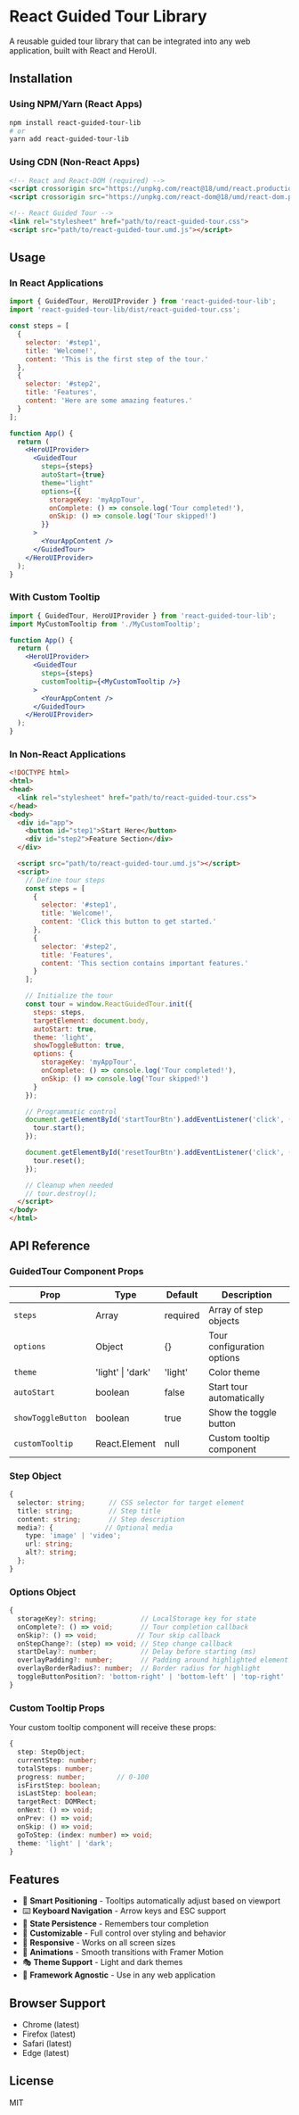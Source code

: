 # React Guided Tour Library

A reusable guided tour library that can be integrated into any web application, built with React and HeroUI.

## Installation

### Using NPM/Yarn (React Apps)
```bash
npm install react-guided-tour-lib
# or
yarn add react-guided-tour-lib
```

### Using CDN (Non-React Apps)
```html
<!-- React and React-DOM (required) -->
<script crossorigin src="https://unpkg.com/react@18/umd/react.production.min.js"></script>
<script crossorigin src="https://unpkg.com/react-dom@18/umd/react-dom.production.min.js"></script>

<!-- React Guided Tour -->
<link rel="stylesheet" href="path/to/react-guided-tour.css">
<script src="path/to/react-guided-tour.umd.js"></script>
```

## Usage

### In React Applications

```jsx
import { GuidedTour, HeroUIProvider } from 'react-guided-tour-lib';
import 'react-guided-tour-lib/dist/react-guided-tour.css';

const steps = [
  {
    selector: '#step1',
    title: 'Welcome!',
    content: 'This is the first step of the tour.'
  },
  {
    selector: '#step2',
    title: 'Features',
    content: 'Here are some amazing features.'
  }
];

function App() {
  return (
    <HeroUIProvider>
      <GuidedTour
        steps={steps}
        autoStart={true}
        theme="light"
        options={{
          storageKey: 'myAppTour',
          onComplete: () => console.log('Tour completed!'),
          onSkip: () => console.log('Tour skipped!')
        }}
      >
        <YourAppContent />
      </GuidedTour>
    </HeroUIProvider>
  );
}
```

### With Custom Tooltip

```jsx
import { GuidedTour, HeroUIProvider } from 'react-guided-tour-lib';
import MyCustomTooltip from './MyCustomTooltip';

function App() {
  return (
    <HeroUIProvider>
      <GuidedTour
        steps={steps}
        customTooltip={<MyCustomTooltip />}
      >
        <YourAppContent />
      </GuidedTour>
    </HeroUIProvider>
  );
}
```

### In Non-React Applications

```html
<!DOCTYPE html>
<html>
<head>
  <link rel="stylesheet" href="path/to/react-guided-tour.css">
</head>
<body>
  <div id="app">
    <button id="step1">Start Here</button>
    <div id="step2">Feature Section</div>
  </div>

  <script src="path/to/react-guided-tour.umd.js"></script>
  <script>
    // Define tour steps
    const steps = [
      {
        selector: '#step1',
        title: 'Welcome!',
        content: 'Click this button to get started.'
      },
      {
        selector: '#step2',
        title: 'Features',
        content: 'This section contains important features.'
      }
    ];

    // Initialize the tour
    const tour = window.ReactGuidedTour.init({
      steps: steps,
      targetElement: document.body,
      autoStart: true,
      theme: 'light',
      showToggleButton: true,
      options: {
        storageKey: 'myAppTour',
        onComplete: () => console.log('Tour completed!'),
        onSkip: () => console.log('Tour skipped!')
      }
    });

    // Programmatic control
    document.getElementById('startTourBtn').addEventListener('click', () => {
      tour.start();
    });

    document.getElementById('resetTourBtn').addEventListener('click', () => {
      tour.reset();
    });

    // Cleanup when needed
    // tour.destroy();
  </script>
</body>
</html>
```

## API Reference

### GuidedTour Component Props

| Prop | Type | Default | Description |
|------|------|---------|-------------|
| `steps` | Array | required | Array of step objects |
| `options` | Object | {} | Tour configuration options |
| `theme` | 'light' \| 'dark' | 'light' | Color theme |
| `autoStart` | boolean | false | Start tour automatically |
| `showToggleButton` | boolean | true | Show the toggle button |
| `customTooltip` | React.Element | null | Custom tooltip component |

### Step Object

```typescript
{
  selector: string;      // CSS selector for target element
  title: string;         // Step title
  content: string;       // Step description
  media?: {             // Optional media
    type: 'image' | 'video';
    url: string;
    alt?: string;
  };
}
```

### Options Object

```typescript
{
  storageKey?: string;           // LocalStorage key for state
  onComplete?: () => void;       // Tour completion callback
  onSkip?: () => void;          // Tour skip callback
  onStepChange?: (step) => void; // Step change callback
  startDelay?: number;           // Delay before starting (ms)
  overlayPadding?: number;       // Padding around highlighted element
  overlayBorderRadius?: number;  // Border radius for highlight
  toggleButtonPosition?: 'bottom-right' | 'bottom-left' | 'top-right' | 'top-left';
}
```

### Custom Tooltip Props

Your custom tooltip component will receive these props:

```typescript
{
  step: StepObject;
  currentStep: number;
  totalSteps: number;
  progress: number;        // 0-100
  isFirstStep: boolean;
  isLastStep: boolean;
  targetRect: DOMRect;
  onNext: () => void;
  onPrev: () => void;
  onSkip: () => void;
  goToStep: (index: number) => void;
  theme: 'light' | 'dark';
}
```

## Features

- 🎯 **Smart Positioning** - Tooltips automatically adjust based on viewport
- ⌨️ **Keyboard Navigation** - Arrow keys and ESC support
- 💾 **State Persistence** - Remembers tour completion
- 🎨 **Customizable** - Full control over styling and behavior
- 📱 **Responsive** - Works on all screen sizes
- 🌈 **Animations** - Smooth transitions with Framer Motion
- 🎭 **Theme Support** - Light and dark themes
- 🔧 **Framework Agnostic** - Use in any web application

## Browser Support

- Chrome (latest)
- Firefox (latest)
- Safari (latest)
- Edge (latest)

## License

MIT